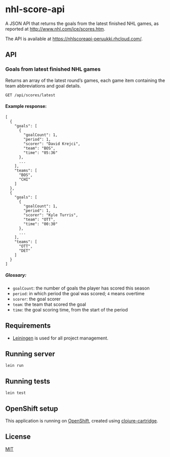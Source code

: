 # nhl-score-api

A JSON API that returns the goals from the latest finished NHL games, as reported at http://www.nhl.com/ice/scores.htm.

The API is available at https://nhlscoreapi-peruukki.rhcloud.com/.

## API

### Goals from latest finished NHL games

Returns an array of the latest round’s games, each game item containing the team abbreviations and goal details.

```
GET /api/scores/latest
```

#### Example response:

```
[
  {
    "goals": [
      {
        "goalCount": 1,
        "period": 1,
        "scorer": "David Krejci",
        "team": "BOS",
        "time": "05:36"
      },
      ...
    ],
    "teams": [
      "BOS",
      "CHI"
    ]
  },
  {
    "goals": [
      {
        "goalCount": 1,
        "period": 1,
        "scorer": "Kyle Turris",
        "team": "OTT",
        "time": "00:30"
      },
      ...
    ],
    "teams": [
      "OTT",
      "DET"
    ]
  }
]
```

##### Glossary:

- `goalCount`: the number of goals the player has scored this season
- `period`: in which period the goal was scored; `4` means overtime
- `scorer`: the goal scorer
- `team`: the team that scored the goal
- `time`: the goal scoring time, from the start of the period

## Requirements

- [Leiningen](http://leiningen.org/) is used for all project management.

## Running server

`lein run`

## Running tests

`lein test`

## OpenShift setup

This application is running on [OpenShift](https://www.openshift.com), created using
[clojure-cartridge](https://github.com/openshift-cartridges/clojure-cartridge).

## License

[MIT](LICENSE)
